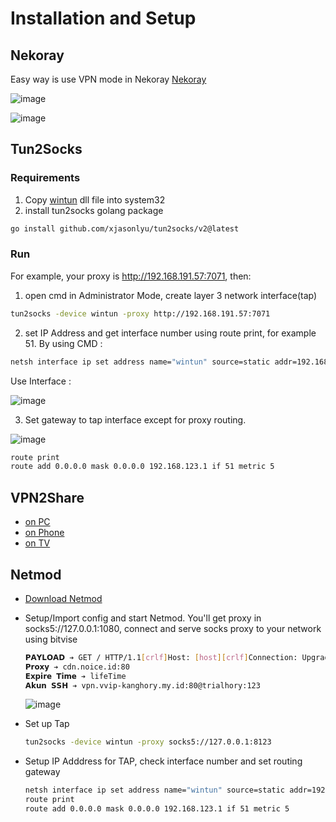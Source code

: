 # Installation and Setup
## Nekoray
Easy way is use VPN mode in Nekoray
[Nekoray](https://github.com/MatsuriDayo/nekoray)

![image](https://github.com/netpedia/netpedia.github.io/assets/11188109/0c22d5f4-b1f3-4a77-a610-b54c56d38ea5)

![image](https://user-images.githubusercontent.com/11188109/235293800-39022689-3926-4f4e-9de2-669a797bf994.png)

## Tun2Socks

### Requirements
1. Copy [wintun](https://www.wintun.net/) dll file into system32
2. install tun2socks golang package
```sh
go install github.com/xjasonlyu/tun2socks/v2@latest
```
### Run
For example, your proxy is http://192.168.191.57:7071, then:

1. open cmd in Administrator Mode, create layer 3 network interface(tap)
```sh
tun2socks -device wintun -proxy http://192.168.191.57:7071
```
2. set IP Address and get interface number using route print, for example 51.
By using CMD :
```sh
netsh interface ip set address name="wintun" source=static addr=192.168.123.1 mask=255.255.255.0 gateway=none
```

Use Interface :

![image](https://user-images.githubusercontent.com/11188109/233845162-753567e6-0911-4788-840a-4b877fcdd610.png)

3. Set gateway to tap interface except for proxy routing.

![image](https://user-images.githubusercontent.com/11188109/233844995-b8e4f27e-f54e-4a22-99cf-53bba2c95a97.png)

```sh
route print
route add 0.0.0.0 mask 0.0.0.0 192.168.123.1 if 51 metric 5
```

## VPN2Share

* [on PC](https://newtoolsworks.com/tun2tap/)
* [on Phone](https://play.google.com/store/apps/details?id=com.newtoolsworks.vpn2share&hl=en_US)
* [on TV](https://apkpure.com/vpn2share-share-vpn-no-root/com.newtoolsworks.vpn2share)

## Netmod

* [Download Netmod](https://sourceforge.net/projects/netmodhttp/)
* Setup/Import config and start Netmod. You'll get proxy in socks5://127.0.0.1:1080, connect and serve socks proxy to your network using bitvise
  ```sh
  𝗣𝗔𝗬𝗟𝗢𝗔𝗗 ➔ GET / HTTP/1.1[crlf]Host: [host][crlf]Connection: Upgrade[crlf]User-Agent: [ua][crlf]Upgrade: websocket[crlf][crlf]
  𝗣𝗿𝗼𝘅𝘆 ➔ cdn.noice.id:80
  𝗘𝘅𝗽𝗶𝗿𝗲 𝗧𝗶𝗺𝗲 ➔ lifeTime
  𝗔𝗸𝘂𝗻 𝗦𝗦𝗛 ➔ vpn.vvip-kanghory.my.id:80@trialhory:123
  ```
  ![image](https://github.com/netpedia/netpedia.github.io/assets/11188109/f9bafa49-e4d1-4ca9-802d-116341ba3845)

* Set up Tap
  ```sh
  tun2socks -device wintun -proxy socks5://127.0.0.1:8123
  ```
* Setup IP Adddress for TAP, check interface number and set routing gateway
  ```sh
  netsh interface ip set address name="wintun" source=static addr=192.168.123.1 mask=255.255.255.0 gateway=none
  route print
  route add 0.0.0.0 mask 0.0.0.0 192.168.123.1 if 51 metric 5
  ```

